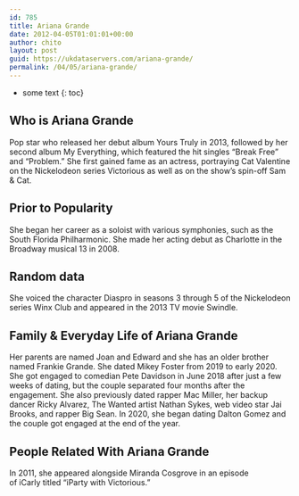 ```yaml
---
id: 785
title: Ariana Grande
date: 2012-04-05T01:01:01+00:00
author: chito
layout: post
guid: https://ukdataservers.com/ariana-grande/
permalink: /04/05/ariana-grande/
---
```


* some text
{: toc}


## Who is  Ariana Grande
                  
                  
                  
Pop star who released her debut album Yours Truly in 2013, followed by her second album My Everything, which featured the hit singles &#8220;Break Free&#8221; and &#8220;Problem.&#8221; She first gained fame as an actress, portraying Cat Valentine on the Nickelodeon series Victorious as well as on the show&#8217;s spin-off Sam & Cat. 
                  
                
                
                
## Prior to Popularity 
                  
                  
                  
She began her career as a soloist with various symphonies, such as the South Florida Philharmonic. She made her acting debut as Charlotte in the Broadway musical 13 in 2008. 
                  
                
                
                
## Random data 
                  
                  
                  
She voiced the character Diaspro in seasons 3 through 5 of the Nickelodeon series Winx Club and appeared in the 2013 TV movie Swindle. 
                  
                
                
                
## Family & Everyday Life of Ariana Grande
                  
                  
                  
Her parents are named Joan and Edward and she has an older brother named Frankie Grande. She dated Mikey Foster from 2019 to early 2020. She got engaged to comedian Pete Davidson in June 2018 after just a few weeks of dating, but the couple separated four months after the engagement. She also previously dated rapper Mac Miller, her backup dancer Ricky Alvarez, The Wanted artist Nathan Sykes, web video star Jai Brooks, and rapper Big Sean. In 2020, she began dating Dalton Gomez and the couple got engaged at the end of the year.
                  
                
                
                
## People Related With  Ariana Grande
                  
                  
                  
In 2011, she appeared alongside Miranda Cosgrove in an episode of iCarly titled &#8220;iParty with Victorious.&#8221; 
                  
                
              
            
          
          
          
    
    
  
